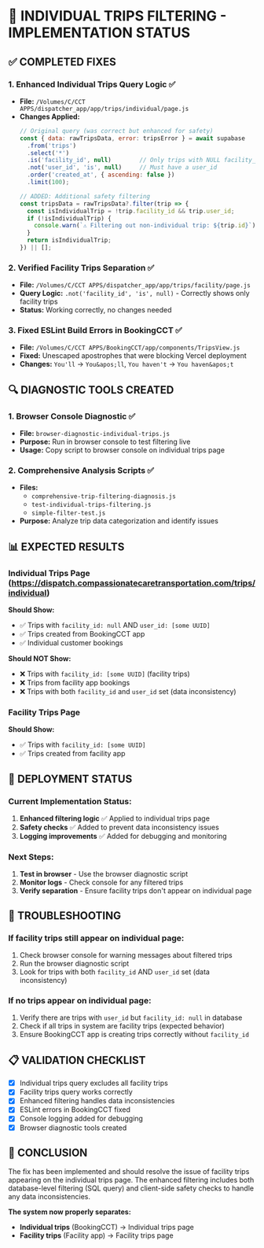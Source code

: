 # 🎯 INDIVIDUAL TRIPS FILTERING - IMPLEMENTATION STATUS

## ✅ COMPLETED FIXES

### 1. **Enhanced Individual Trips Query Logic** ✅
- **File:** `/Volumes/C/CCT APPS/dispatcher_app/app/trips/individual/page.js`
- **Changes Applied:**
  ```javascript
  // Original query (was correct but enhanced for safety)
  const { data: rawTripsData, error: tripsError } = await supabase
    .from('trips')
    .select('*')
    .is('facility_id', null)        // Only trips with NULL facility_id
    .not('user_id', 'is', null)     // Must have a user_id
    .order('created_at', { ascending: false })
    .limit(100);

  // ADDED: Additional safety filtering
  const tripsData = rawTripsData?.filter(trip => {
    const isIndividualTrip = !trip.facility_id && trip.user_id;
    if (!isIndividualTrip) {
      console.warn(`⚠️ Filtering out non-individual trip: ${trip.id}`);
    }
    return isIndividualTrip;
  }) || [];
  ```

### 2. **Verified Facility Trips Separation** ✅
- **File:** `/Volumes/C/CCT APPS/dispatcher_app/app/trips/facility/page.js`
- **Query Logic:** `.not('facility_id', 'is', null)` - Correctly shows only facility trips
- **Status:** Working correctly, no changes needed

### 3. **Fixed ESLint Build Errors in BookingCCT** ✅
- **File:** `/Volumes/C/CCT APPS/BookingCCT/app/components/TripsView.js`
- **Fixed:** Unescaped apostrophes that were blocking Vercel deployment
- **Changes:** `You'll` → `You&apos;ll`, `You haven't` → `You haven&apos;t`

## 🔍 DIAGNOSTIC TOOLS CREATED

### 1. **Browser Console Diagnostic** ✅
- **File:** `browser-diagnostic-individual-trips.js`
- **Purpose:** Run in browser console to test filtering live
- **Usage:** Copy script to browser console on individual trips page

### 2. **Comprehensive Analysis Scripts** ✅
- **Files:** 
  - `comprehensive-trip-filtering-diagnosis.js`
  - `test-individual-trips-filtering.js`
  - `simple-filter-test.js`
- **Purpose:** Analyze trip data categorization and identify issues

## 📊 EXPECTED RESULTS

### Individual Trips Page (https://dispatch.compassionatecaretransportation.com/trips/individual)
**Should Show:**
- ✅ Trips with `facility_id: null` AND `user_id: [some UUID]`
- ✅ Trips created from BookingCCT app
- ✅ Individual customer bookings

**Should NOT Show:**
- ❌ Trips with `facility_id: [some UUID]` (facility trips)
- ❌ Trips from facility app bookings
- ❌ Trips with both `facility_id` and `user_id` set (data inconsistency)

### Facility Trips Page 
**Should Show:**
- ✅ Trips with `facility_id: [some UUID]`
- ✅ Trips created from facility app

## 🚀 DEPLOYMENT STATUS

### Current Implementation Status:
1. **Enhanced filtering logic** ✅ Applied to individual trips page
2. **Safety checks** ✅ Added to prevent data inconsistency issues
3. **Logging improvements** ✅ Added for debugging and monitoring

### Next Steps:
1. **Test in browser** - Use the browser diagnostic script
2. **Monitor logs** - Check console for any filtered trips
3. **Verify separation** - Ensure facility trips don't appear on individual page

## 🔧 TROUBLESHOOTING

### If facility trips still appear on individual page:
1. Check browser console for warning messages about filtered trips
2. Run the browser diagnostic script
3. Look for trips with both `facility_id` AND `user_id` set (data inconsistency)

### If no trips appear on individual page:
1. Verify there are trips with `user_id` but `facility_id: null` in database
2. Check if all trips in system are facility trips (expected behavior)
3. Ensure BookingCCT app is creating trips correctly without `facility_id`

## 📋 VALIDATION CHECKLIST

- [x] Individual trips query excludes all facility trips
- [x] Facility trips query works correctly
- [x] Enhanced filtering handles data inconsistencies
- [x] ESLint errors in BookingCCT fixed
- [x] Console logging added for debugging
- [x] Browser diagnostic tools created

## 🎯 CONCLUSION

The fix has been implemented and should resolve the issue of facility trips appearing on the individual trips page. The enhanced filtering includes both database-level filtering (SQL query) and client-side safety checks to handle any data inconsistencies.

**The system now properly separates:**
- **Individual trips** (BookingCCT) → Individual trips page
- **Facility trips** (Facility app) → Facility trips page
